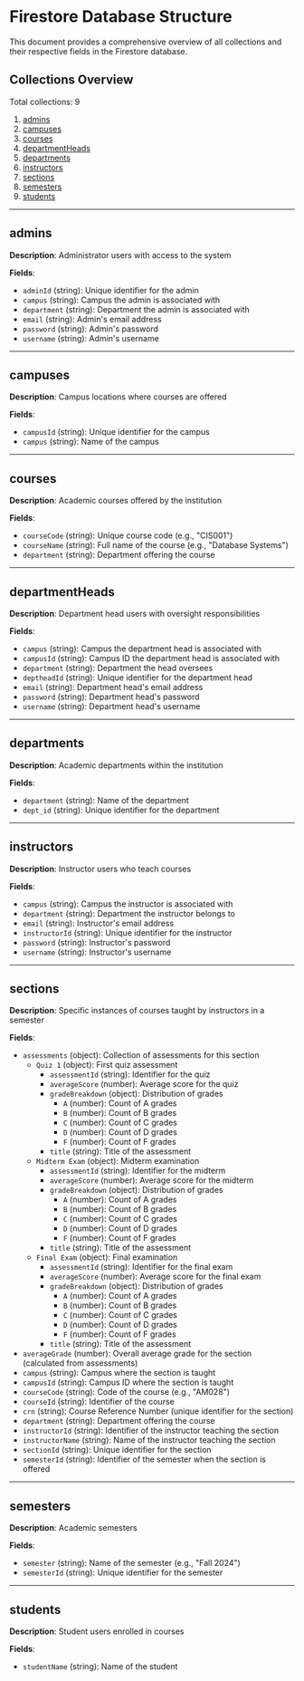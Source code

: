 # Firestore Database Structure

This document provides a comprehensive overview of all collections and their respective fields in the Firestore database.

## Collections Overview

Total collections: 9

1. [admins](#admins)
2. [campuses](#campuses)
3. [courses](#courses)
4. [departmentHeads](#departmentheads)
5. [departments](#departments)
6. [instructors](#instructors)
7. [sections](#sections)
8. [semesters](#semesters)
9. [students](#students)

---

## admins

**Description**: Administrator users with access to the system

**Fields**:
- `adminId` (string): Unique identifier for the admin
- `campus` (string): Campus the admin is associated with
- `department` (string): Department the admin is associated with
- `email` (string): Admin's email address
- `password` (string): Admin's password
- `username` (string): Admin's username

---

## campuses

**Description**: Campus locations where courses are offered

**Fields**:
- `campusId` (string): Unique identifier for the campus
- `campus` (string): Name of the campus

---

## courses

**Description**: Academic courses offered by the institution

**Fields**:
- `courseCode` (string): Unique course code (e.g., "CIS001")
- `courseName` (string): Full name of the course (e.g., "Database Systems")
- `department` (string): Department offering the course

---

## departmentHeads

**Description**: Department head users with oversight responsibilities

**Fields**:
- `campus` (string): Campus the department head is associated with
- `campusId` (string): Campus ID the department head is associated with
- `department` (string): Department the head oversees
- `deptheadId` (string): Unique identifier for the department head
- `email` (string): Department head's email address
- `password` (string): Department head's password
- `username` (string): Department head's username

---

## departments

**Description**: Academic departments within the institution

**Fields**:
- `department` (string): Name of the department
- `dept_id` (string): Unique identifier for the department

---

## instructors

**Description**: Instructor users who teach courses

**Fields**:
- `campus` (string): Campus the instructor is associated with
- `department` (string): Department the instructor belongs to
- `email` (string): Instructor's email address
- `instructorId` (string): Unique identifier for the instructor
- `password` (string): Instructor's password
- `username` (string): Instructor's username

---

## sections

**Description**: Specific instances of courses taught by instructors in a semester

**Fields**:
- `assessments` (object): Collection of assessments for this section
  - `Quiz 1` (object): First quiz assessment
    - `assessmentId` (string): Identifier for the quiz
    - `averageScore` (number): Average score for the quiz
    - `gradeBreakdown` (object): Distribution of grades
      - `A` (number): Count of A grades
      - `B` (number): Count of B grades
      - `C` (number): Count of C grades
      - `D` (number): Count of D grades
      - `F` (number): Count of F grades
    - `title` (string): Title of the assessment
  - `Midterm Exam` (object): Midterm examination
    - `assessmentId` (string): Identifier for the midterm
    - `averageScore` (number): Average score for the midterm
    - `gradeBreakdown` (object): Distribution of grades
      - `A` (number): Count of A grades
      - `B` (number): Count of B grades
      - `C` (number): Count of C grades
      - `D` (number): Count of D grades
      - `F` (number): Count of F grades
    - `title` (string): Title of the assessment
  - `Final Exam` (object): Final examination
    - `assessmentId` (string): Identifier for the final exam
    - `averageScore` (number): Average score for the final exam
    - `gradeBreakdown` (object): Distribution of grades
      - `A` (number): Count of A grades
      - `B` (number): Count of B grades
      - `C` (number): Count of C grades
      - `D` (number): Count of D grades
      - `F` (number): Count of F grades
    - `title` (string): Title of the assessment
- `averageGrade` (number): Overall average grade for the section (calculated from assessments)
- `campus` (string): Campus where the section is taught
- `campusId` (string): Campus ID where the section is taught
- `courseCode` (string): Code of the course (e.g., "AM028")
- `courseId` (string): Identifier of the course
- `crn` (string): Course Reference Number (unique identifier for the section)
- `department` (string): Department offering the course
- `instructorId` (string): Identifier of the instructor teaching the section
- `instructorName` (string): Name of the instructor teaching the section
- `sectionId` (string): Unique identifier for the section
- `semesterId` (string): Identifier of the semester when the section is offered

---

## semesters

**Description**: Academic semesters

**Fields**:
- `semester` (string): Name of the semester (e.g., "Fall 2024")
- `semesterId` (string): Unique identifier for the semester

---

## students

**Description**: Student users enrolled in courses

**Fields**:
- `studentName` (string): Name of the student
